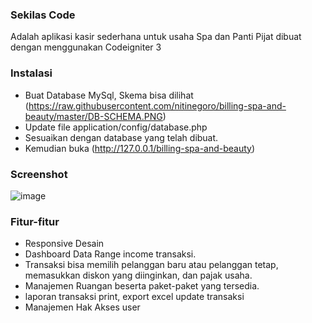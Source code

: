 ### Sekilas Code
Adalah aplikasi kasir sederhana untuk usaha Spa dan Panti Pijat dibuat dengan menggunakan Codeigniter 3
### Instalasi
- Buat Database MySql, Skema bisa dilihat (https://raw.githubusercontent.com/nitinegoro/billing-spa-and-beauty/master/DB-SCHEMA.PNG)
- Update file application/config/database.php 
- Sesuaikan dengan database yang telah dibuat.
- Kemudian buka (http://127.0.0.1/billing-spa-and-beauty)

### Screenshot
![image](https://raw.githubusercontent.com/nitinegoro/billing-spa-and-beauty/master/Screenshot.PNG)

### Fitur-fitur
- Responsive Desain 
- Dashboard Data Range income transaksi.
- Transaksi bisa memilih pelanggan baru atau pelanggan tetap, memasukkan diskon yang diinginkan, dan pajak usaha.
- Manajemen Ruangan beserta paket-paket yang tersedia.
- laporan transaksi print, export excel update transaksi
- Manajemen Hak Akses user


